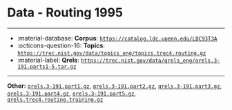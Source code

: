# Data - Routing 1995 



---

- :material-database: **Corpus**: [`https://catalog.ldc.upenn.edu/LDC93T3A`](https://catalog.ldc.upenn.edu/LDC93T3A)
- :octicons-question-16: **Topics**: [`https://trec.nist.gov/data/topics_eng/topics.trec4.routing.gz`](https://trec.nist.gov/data/topics_eng/topics.trec4.routing.gz)
- :material-label: **Qrels**: [`https://trec.nist.gov/data/qrels_eng/qrels.3-191.parts1-5.tar.gz`](https://trec.nist.gov/data/qrels_eng/qrels.3-191.parts1-5.tar.gz)


---

**Other:** [`qrels.3-191.part1.gz`](https://trec.nist.gov/data/qrels_eng/qrels.3-191.part1.gz), [`qrels.3-191.part2.gz`](https://trec.nist.gov/data/qrels_eng/qrels.3-191.part2.gz), [`qrels.3-191.part3.gz`](https://trec.nist.gov/data/qrels_eng/qrels.3-191.part3.gz), [`qrels.3-191.part4.gz`](https://trec.nist.gov/data/qrels_eng/qrels.3-191.part4.gz), [`qrels.3-191.part5.gz`](https://trec.nist.gov/data/qrels_eng/qrels.3-191.part5.gz), [`qrels.trec4.routing.training.gz`](https://trec.nist.gov/data/qrels_eng/qrels.trec4.routing.training.gz)
